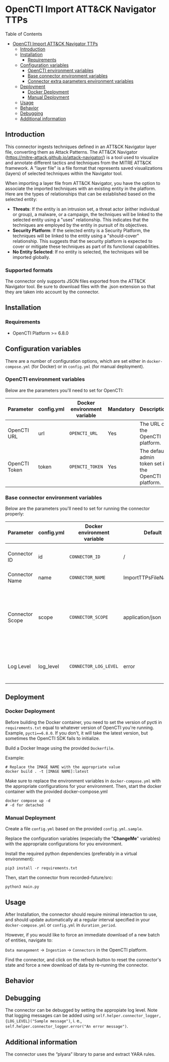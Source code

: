 # OpenCTI Import ATT&CK Navigator TTPs


Table of Contents

- [OpenCTI Import ATT&CK Navigator TTPs](#opencti-internal-import-yara-connector)
    - [Introduction](#introduction)
    - [Installation](#installation)
        - [Requirements](#requirements)
    - [Configuration variables](#configuration-variables)
        - [OpenCTI environment variables](#opencti-environment-variables)
        - [Base connector environment variables](#base-connector-environment-variables)
        - [Connector extra parameters environment variables](#connector-extra-parameters-environment-variables)
    - [Deployment](#deployment)
        - [Docker Deployment](#docker-deployment)
        - [Manual Deployment](#manual-deployment)
    - [Usage](#usage)
    - [Behavior](#behavior)
    - [Debugging](#debugging)
    - [Additional information](#additional-information)

## Introduction

This connector ingests techniques defined in an ATT&CK Navigator layer file, converting them as Attack Patterns.
The ATT&CK Navigator (https://mitre-attack.github.io/attack-navigator/) is a tool used to visualize and annotate different tactics and techniques from the MITRE ATT&CK framework. 
A "layer file" is a file format that represents saved visualizations (layers) of selected techniques within the Navigator tool.

When importing a layer file from ATT&CK Navigator, you have the option to associate the imported techniques with an existing entity in the platform. Here are the types of relationships that can be established based on the selected entity:

- **Threats**: If the entity is an intrusion set, a threat actor (either individual or group), a malware, or a campaign, the techniques will be linked to the selected entity using a "uses" relationship. This indicates that the techniques are employed by the entity in pursuit of its objectives.
- **Security Platform**: If the selected entity is a Security Platform, the techniques will be linked to the entity using a "should-cover" relationship. This suggests that the security platform is expected to cover or mitigate these techniques as part of its functional capabilities.
- **No Entity Selected**: If no entity is selected, the techniques will be imported globally.

### Supported formats

The connector only supports JSON files exported from the ATT&CK Navigator tool. 
Be sure to download files with the .json extension so that they are taken into account by the connector.

## Installation

### Requirements

- OpenCTI Platform >= 6.8.0

## Configuration variables

There are a number of configuration options, which are set either in `docker-compose.yml` (for Docker) or
in `config.yml` (for manual deployment).

### OpenCTI environment variables

Below are the parameters you'll need to set for OpenCTI:

| Parameter     | config.yml | Docker environment variable | Mandatory | Description                                          |
|---------------|------------|-----------------------------|-----------|------------------------------------------------------|
| OpenCTI URL   | url        | `OPENCTI_URL`               | Yes       | The URL of the OpenCTI platform.                     |
| OpenCTI Token | token      | `OPENCTI_TOKEN`             | Yes       | The default admin token set in the OpenCTI platform. |

### Base connector environment variables

Below are the parameters you'll need to set for running the connector properly:

| Parameter       | config.yml | Docker environment variable | Default                 | Mandatory | Description                                                                                                                                             |
|-----------------|------------|-----------------------------|-------------------------|-----------|---------------------------------------------------------------------------------------------------------------------------------------------------------|
| Connector ID    | id         | `CONNECTOR_ID`              | /                       | Yes       | A unique `UUIDv4` identifier for this connector instance.                                                                                               |
| Connector Name  | name       | `CONNECTOR_NAME`            | ImportTTPsFileNavigator | Yes       | Name of the connector.                                                                                                                                  |
| Connector Scope | scope      | `CONNECTOR_SCOPE`           | application/json        | Yes       | The scope or type of data the connector is importing, either a MIME type or Stix Object. <br/>This connector support only "application/json" file type. |
| Log Level       | log_level  | `CONNECTOR_LOG_LEVEL`       | error                   | Yes       | Determines the verbosity of the logs. Options are `debug`, `info`, `warn`, or `error`.                                                                  |


## Deployment

### Docker Deployment

Before building the Docker container, you need to set the version of pycti in `requirements.txt` equal to whatever
version of OpenCTI you're running. Example, `pycti==6.8.0`. If you don't, it will take the latest version, but
sometimes the OpenCTI SDK fails to initialize.

Build a Docker Image using the provided `Dockerfile`.

Example:

```shell
# Replace the IMAGE NAME with the appropriate value
docker build . -t [IMAGE NAME]:latest
```

Make sure to replace the environment variables in `docker-compose.yml` with the appropriate configurations for your
environment. Then, start the docker container with the provided docker-compose.yml

```shell
docker compose up -d
# -d for detached
```

### Manual Deployment

Create a file `config.yml` based on the provided `config.yml.sample`.

Replace the configuration variables (especially the "**ChangeMe**" variables) with the appropriate configurations for
you environment.

Install the required python dependencies (preferably in a virtual environment):

```shell
pip3 install -r requirements.txt
```

Then, start the connector from recorded-future/src:

```shell
python3 main.py
```

## Usage

After Installation, the connector should require minimal interaction to use, and should update automatically at a
regular interval specified in your `docker-compose.yml` or `config.yml` in `duration_period`.

However, if you would like to force an immediate download of a new batch of entities, navigate to:

`Data management` -> `Ingestion` -> `Connectors` in the OpenCTI platform.

Find the connector, and click on the refresh button to reset the connector's state and force a new
download of data by re-running the connector.

## Behavior

<!--
Describe how the connector functions:
* What data is ingested, updated, or modified
* Important considerations for users when utilizing this connector
* Additional relevant details
-->

## Debugging

The connector can be debugged by setting the appropiate log level.
Note that logging messages can be added using `self.helper.connector_logger,{LOG_LEVEL}("Sample message")`, i.
e., `self.helper.connector_logger.error("An error message")`.

<!-- Any additional information to help future users debug and report detailed issues concerning this connector -->

## Additional information

The connector uses the “plyara” library to parse and extract YARA rules.